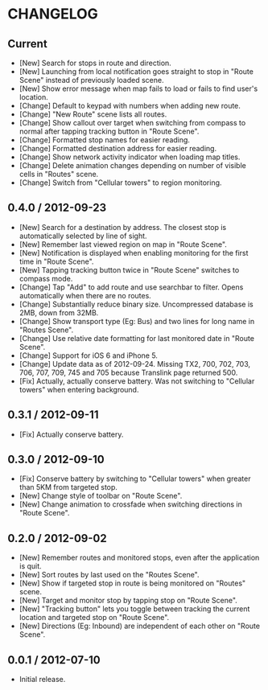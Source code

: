 # CHANGELOG

## Current

* [New] Search for stops in route and direction.
* [New] Launching from local notification goes straight to stop in "Route Scene" instead of previously loaded scene.
* [New] Show error message when map fails to load or fails to find user's location.
* [Change] Default to keypad with numbers when adding new route.
* [Change] "New Route" scene lists all routes.
* [Change] Show callout over target when switching from compass to normal after tapping tracking button in "Route Scene".
* [Change] Formatted stop names for easier reading.
* [Change] Formatted destination address for easier reading.
* [Change] Show network activity indicator when loading map titles.
* [Change] Delete animation changes depending on number of visible cells in "Routes" scene.
* [Change] Switch from "Cellular towers" to region monitoring.

## 0.4.0 / 2012-09-23

* [New] Search for a destination by address. The closest stop is automatically selected by line of sight.
* [New] Remember last viewed region on map in "Route Scene".
* [New] Notification is displayed when enabling monitoring for the first time in "Route Scene".
* [New] Tapping tracking button twice in "Route Scene" switches to compass mode.
* [Change] Tap "Add" to add route and use searchbar to filter. Opens automatically when there are no routes.
* [Change] Substantially reduce binary size. Uncompressed database is 2MB, down from 32MB.
* [Change] Show transport type (Eg: Bus) and two lines for long name in "Routes Scene".
* [Change] Use relative date formatting for last monitored date in "Route Scene".
* [Change] Support for iOS 6 and iPhone 5.
* [Change] Update data as of 2012-09-24. Missing TX2, 700, 702, 703, 706, 707, 709, 745 and 705 because Translink page returned 500.
* [Fix] Actually, actually conserve battery. Was not switching to "Cellular towers" when entering background.

## 0.3.1 / 2012-09-11

* [Fix] Actually conserve battery.

## 0.3.0 / 2012-09-10

* [Fix] Conserve battery by switching to "Cellular towers" when greater than 5KM from targeted stop.
* [New] Change style of toolbar on "Route Scene".
* [New] Change animation to crossfade when switching directions in "Route Scene".

## 0.2.0 / 2012-09-02

* [New] Remember routes and monitored stops, even after the application is quit.
* [New] Sort routes by last used on the "Routes Scene".
* [New] Show if targeted stop in route is being monitored on "Routes" scene.
* [New] Target and monitor stop by tapping stop on "Route Scene".
* [New] "Tracking button" lets you toggle between tracking the current location and targeted stop on "Route Scene".
* [New] Directions (Eg: Inbound) are independent of each other on "Route Scene".

## 0.0.1 / 2012-07-10

* Initial release.
